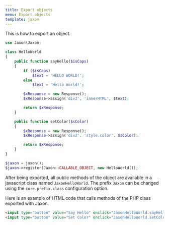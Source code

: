 ```yaml
---
title: Export objects
menu: Export objects
template: jaxon
---
```


This is how to export an object.

```php
use Jaxon\Jaxon;

class HelloWorld
{
    public function sayHello($isCaps)
    {
        if ($isCaps)
            $text = 'HELLO WORLD!';
        else
            $text = 'Hello World!';

        $xResponse = new Response();
        $xResponse->assign('div2', 'innerHTML', $text);

        return $xResponse;
    }

    public function setColor($sColor)
    {
        $xResponse = new Response();
        $xResponse->assign('div2', 'style.color', $sColor);

        return $xResponse;
    }
}

$jaxon = jaxon();
$jaxon->register(Jaxon::CALLABLE_OBJECT, new HelloWorld());
```

After being exported, all public methods of the object are available in a javascript class named `JaxonHelloWorld`.
The prefix `Jaxon` can be changed using the `core.prefix.class` configuration option.

Here is an example of HTML code that calls methods of the PHP class exported with Jaxon.
```html
<input type="button" value="Say Hello" onclick="JaxonHelloWorld.sayHello(0)" />
<input type="button" value="Set Color" onclick="JaxonHelloWorld.setColor('red')" />
```

